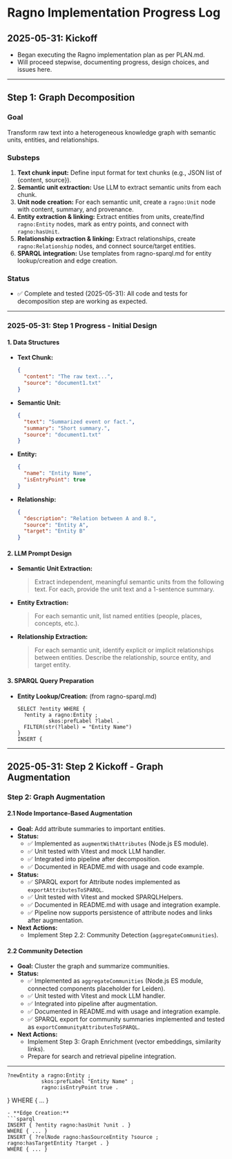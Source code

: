 # Ragno Implementation Progress Log

## 2025-05-31: Kickoff

- Began executing the Ragno implementation plan as per PLAN.md.
- Will proceed stepwise, documenting progress, design choices, and issues here.

---

## Step 1: Graph Decomposition

### Goal
Transform raw text into a heterogeneous knowledge graph with semantic units, entities, and relationships.

### Substeps
1. **Text chunk input:** Define input format for text chunks (e.g., JSON list of {content, source}).
2. **Semantic unit extraction:** Use LLM to extract semantic units from each chunk.
3. **Unit node creation:** For each semantic unit, create a `ragno:Unit` node with content, summary, and provenance.
4. **Entity extraction & linking:** Extract entities from units, create/find `ragno:Entity` nodes, mark as entry points, and connect with `ragno:hasUnit`.
5. **Relationship extraction & linking:** Extract relationships, create `ragno:Relationship` nodes, and connect source/target entities.
6. **SPARQL integration:** Use templates from ragno-sparql.md for entity lookup/creation and edge creation.

### Status
- ✅ Complete and tested (2025-05-31): All code and tests for decomposition step are working as expected.

---

### 2025-05-31: Step 1 Progress - Initial Design

#### 1. Data Structures
- **Text Chunk:**
  ```json
  {
    "content": "The raw text...",
    "source": "document1.txt"
  }
  ```
- **Semantic Unit:**
  ```json
  {
    "text": "Summarized event or fact.",
    "summary": "Short summary.",
    "source": "document1.txt"
  }
  ```
- **Entity:**
  ```json
  {
    "name": "Entity Name",
    "isEntryPoint": true
  }
  ```
- **Relationship:**
  ```json
  {
    "description": "Relation between A and B.",
    "source": "Entity A",
    "target": "Entity B"
  }
  ```

#### 2. LLM Prompt Design
- **Semantic Unit Extraction:**
  > Extract independent, meaningful semantic units from the following text. For each, provide the unit text and a 1-sentence summary.
- **Entity Extraction:**
  > For each semantic unit, list named entities (people, places, concepts, etc.).
- **Relationship Extraction:**
  > For each semantic unit, identify explicit or implicit relationships between entities. Describe the relationship, source entity, and target entity.

#### 3. SPARQL Query Preparation
- **Entity Lookup/Creation:** (from ragno-sparql.md)
  ```sparql
  SELECT ?entity WHERE {
    ?entity a ragno:Entity ;
            skos:prefLabel ?label .
    FILTER(str(?label) = "Entity Name")
  }
  INSERT {

---

## 2025-05-31: Step 2 Kickoff - Graph Augmentation

### Step 2: Graph Augmentation

#### 2.1 Node Importance-Based Augmentation
- **Goal:** Add attribute summaries to important entities.
- **Status:**
  - ✅ Implemented as `augmentWithAttributes` (Node.js ES module).
  - ✅ Unit tested with Vitest and mock LLM handler.
  - ✅ Integrated into pipeline after decomposition.
  - ✅ Documented in README.md with usage and code example.
- **Status:**
  - ✅ SPARQL export for Attribute nodes implemented as `exportAttributesToSPARQL`.
  - ✅ Unit tested with Vitest and mocked SPARQLHelpers.
  - ✅ Documented in README.md with usage and integration example.
  - ✅ Pipeline now supports persistence of attribute nodes and links after augmentation.
- **Next Actions:**
  - Implement Step 2.2: Community Detection (`aggregateCommunities`).

#### 2.2 Community Detection
- **Goal:** Cluster the graph and summarize communities.
- **Status:**
  - ✅ Implemented as `aggregateCommunities` (Node.js ES module, connected components placeholder for Leiden).
  - ✅ Unit tested with Vitest and mock LLM handler.
  - ✅ Integrated into pipeline after augmentation.
  - ✅ Documented in README.md with usage and integration example.
  - ✅ SPARQL export for community summaries implemented and tested as `exportCommunityAttributesToSPARQL`.
- **Next Actions:**
  - Implement Step 3: Graph Enrichment (vector embeddings, similarity links).
  - Prepare for search and retrieval pipeline integration.

---
    ?newEntity a ragno:Entity ;
               skos:prefLabel "Entity Name" ;
               ragno:isEntryPoint true .
  } WHERE { ... }
  ```
- **Edge Creation:**
  ```sparql
  INSERT { ?entity ragno:hasUnit ?unit . }
  WHERE { ... }
  INSERT { ?relNode ragno:hasSourceEntity ?source ; ragno:hasTargetEntity ?target . }
  WHERE { ... }
  ```




